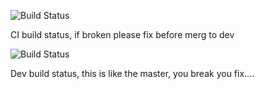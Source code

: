 ![Build Status](https://codebuild.ap-southeast-1.amazonaws.com/badges?uuid=eyJlbmNyeXB0ZWREYXRhIjoiWHRyeHM0MGpLbitaamdhMHJUSmg5NVpBVVY5OSs2bmNwTDR5c1BXcnZGUVBFemJud3VjSGRKTFFlVlE4ZGJjV2NqL3ZJajBpTURLenFRU2JmdFRnR1FjPSIsIml2UGFyYW1ldGVyU3BlYyI6Imtud1JMdzJ3VHB3cVVEZU0iLCJtYXRlcmlhbFNldFNlcmlhbCI6MX0%3D&branch=v2-ci)

CI build status, if broken please fix before merg to dev

![Build Status](https://codebuild.ap-southeast-1.amazonaws.com/badges?uuid=eyJlbmNyeXB0ZWREYXRhIjoiVmg0aG1vbE5GSkh4ckcvN3hJaDVwU2kvTkhZWXhYWE1lOXp2UUU5akdtNFluY3NjWVhNNVFaTzlxZU11RzZuanc5bnJEc1ZGZUF4bU5Db0JGcUdadFJvPSIsIml2UGFyYW1ldGVyU3BlYyI6IkptWVUvZGNFWktjcFgwdGkiLCJtYXRlcmlhbFNldFNlcmlhbCI6MX0%3D&branch=v2-dev)

Dev build status, this is like the master, you break you fix.... 